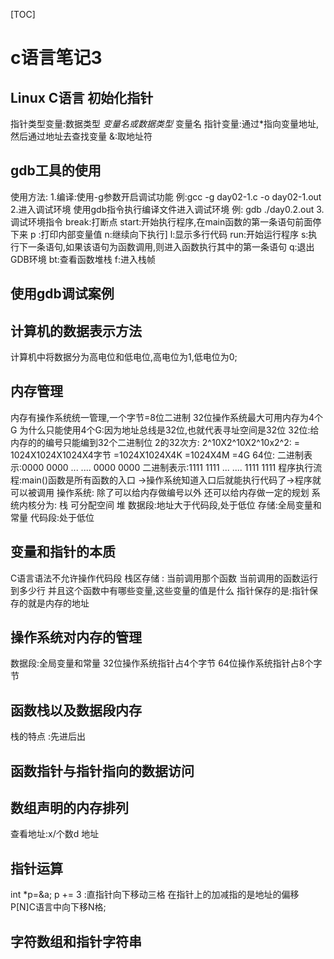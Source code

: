 [TOC]
# c语言笔记3
## Linux C语言 初始化指针
指针类型变量:数据类型 *变量名或数据类型* 变量名
指针变量:通过*指向变量地址,然后通过地址去查找变量
&:取地址符
## gdb工具的使用
使用方法:
1.编译:使用-g参数开启调试功能
例:gcc -g day02-1.c -o day02-1.out
2.进入调试环境
使用gdb指令执行编译文件进入调试环境
例:
gdb ./day0.2.out
3.调试环境指令
break:打断点
start:开始执行程序,在main函数的第一条语句前面停下来
p :打印内部变量值
n:继续向下执行]
l:显示多行代码
run:开始运行程序
s:执行下一条语句,如果该语句为函数调用,则进入函数执行其中的第一条语句
q:退出GDB环境
bt:查看函数堆栈
f:进入栈帧
## 使用gdb调试案例
## 计算机的数据表示方法
计算机中将数据分为高电位和低电位,高电位为1,低电位为0;
## 内存管理
内存有操作系统统一管理,一个字节=8位二进制
32位操作系统最大可用内存为4个G
为什么只能使用4个G:因为地址总线是32位,也就代表寻址空间是32位
32位:给内存的的编号只能编到32个二进制位
2的32次方:
2^10X2^10X2^10x2^2:
= 1024X1024X1024X4字节
=1024X1024X4K
=1024X4M
=4G
64位:
二进制表示:0000 0000 ... .... 0000 0000
二进制表示:1111 1111 ... .... 1111 1111
程序执行流程:main()函数是所有函数的入口 ->操作系统知道入口后就能执行代码了->程序就可以被调用
操作系统:
除了可以给内存做编号以外
还可以给内存做一定的规划
系统内核分为:
栈
可分配空间
堆
数据段:地址大于代码段,处于低位
存储:全局变量和常量
代码段:处于低位
## 变量和指针的本质
C语言语法不允许操作代码段
栈区存储 :
当前调用那个函数
当前调用的函数运行到多少行
并且这个函数中有哪些变量,这些变量的值是什么
指针保存的是:指针保存的就是内存的地址
## 操作系统对内存的管理
数据段:全局变量和常量
32位操作系统指针占4个字节
64位操作系统指针占8个字节
## 函数栈以及数据段内存
栈的特点 :先进后出
## 函数指针与指针指向的数据访问
## 数组声明的内存排列
查看地址:x/个数d 地址
## 指针运算
int *p=&a;
p += 3 :直指针向下移动三格
在指针上的加减指的是地址的偏移
P[N]C语言中向下移N格;
## 字符数组和指针字符串












